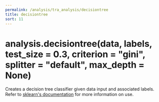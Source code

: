 ```yaml
---
permalink: /analysis/tra_analysis/decisiontree
title: decisiontree
sort: 11
---
```


# analysis.decisiontree(data, labels, test_size = 0.3, criterion = "gini", splitter = "default", max_depth = None)

Creates a decision tree classifier given data input and associated labels. Refer to [sklearn's documentation](https://scikit-learn.org/stable/modules/tree.html) for more information on use.